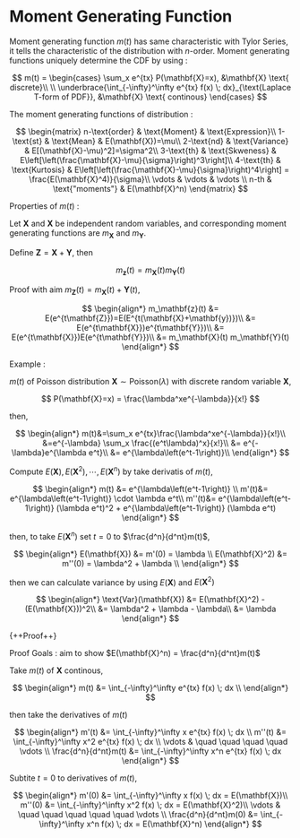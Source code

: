 # **Moment Generating Function**

Moment generating function $m(t)$ has same characteristic with Tylor Series, it tells the characteristic of the distribution with $n$-order. Moment generating functions uniquely determine the CDF by using :

$$
m(t) = 
\begin{cases}
\sum_x e^{tx} P(\mathbf{X}=x), &\mathbf{X} \text{ discrete}\\
\\
\underbrace{\int_{-\infty}^\infty e^{tx} f(x) \; dx}_{\text{Laplace T-form of PDF}}, &\mathbf{X} \text{ continous}
\end{cases}
$$

The moment generating functions of distribution :

$$
\begin{matrix}
n-\text{order} & \text{Moment} & \text{Expression}\\
1-\text{st} & \text{Mean} & E(\mathbf{X})=\mu\\
2-\text{nd} & \text{Variance} & E[(\mathbf{X}-\mu)^2]=\sigma^2\\
3-\text{th} & \text{Skweness} & E\left[\left(\frac{\mathbf{X}-\mu}{\sigma}\right)^3\right]\\
4-\text{th} & \text{Kurtosis} & E\left[\left(\frac{\mathbf{X}-\mu}{\sigma}\right)^4\right] = \frac{E(\mathbf{X}^4)}{\sigma}\\
\vdots & \vdots & \vdots \\
n-th & \text{"moments"} & E(\mathbf{X}^n)
\end{matrix}
$$

Properties of $m(t)$ :

Let $\mathbf{X}$ and $\mathbf{X}$ be independent random variables, and corresponding moment generating functions are $m_\mathbf{X}$ and $m_\mathbf{Y}$.

Define $\mathbf{Z} = \mathbf{X} +\mathbf{Y}$, then

$$
m_\mathbf{z}(t) = m_\mathbf{X}(t) m_\mathbf{Y}(t)
$$

Proof with aim $m_\mathbf{Z}(t) = m_\mathbf{X}(t) + \mathbf{Y}(t)$,

$$
\begin{align*}
m_\mathbf{z}(t) &= E(e^{t\mathbf{Z}})=E(E^{t(\mathbf{X}+\mathbf{y})})\\
&= E(e^{t\mathbf{X}})e^{t\mathbf{Y}})\\
&= E(e^{t\mathbf{X}})E(e^{t\mathbf{Y}})\\
&= m_\mathbf{X}(t) m_\mathbf{Y}(t)
\end{align*}
$$


Example :

$m(t)$ of Poisson distribution $\mathbf{X}\sim \text{Poisson}(\lambda)$ with discrete random variable $\mathbf{X}$,

$$
P(\mathbf{X}=x) = \frac{\lambda^xe^{-\lambda}}{x!}
$$

then, 

$$
\begin{align*}
m(t)&=\sum_x e^{tx}\frac{\lambda^xe^{-\lambda}}{x!}\\
&=e^{-\lambda} \sum_x \frac{(e^t\lambda)^x}{x!}\\
&= e^{-\lambda}e^{\lambda e^t}\\
&= e^{\lambda\left(e^t-1\right)}\\
\end{align*}
$$

Compute $E(\mathbf{X}), E(\mathbf{X}^2),\cdots ,E(\mathbf{X}^n)$ by take derivatis of $m(t)$,

$$
\begin{align*}
m(t) &= e^{\lambda\left(e^t-1\right)} \\
m'(t)&= e^{\lambda\left(e^t-1\right)} \cdot \lambda e^t\\
m''(t)&= e^{\lambda\left(e^t-1\right)} (\lambda e^t)^2 + e^{\lambda\left(e^t-1\right)} (\lambda e^t) 
\end{align*}
$$

then, to take $E(\mathbf{X}^n)$ set $t=0$ to $\frac{d^n}{d^nt}m(t)$,

$$
\begin{align*}
E(\mathbf{X}) &= m'(0) = \lambda \\
E(\mathbf{X}^2) &= m''(0) = \lambda^2 + \lambda \\
\end{align*}
$$

then we can calculate variance by using $E(\mathbf{X})$ and $E(\mathbf{X}^2)$

$$
\begin{align*}
\text{Var}(\mathbf{X}) &= E(\mathbf{X}^2) - (E(\mathbf{X}))^2\\
&= \lambda^2 + \lambda - \lambda\\
&= \lambda
\end{align*}
$$

{++Proof++}

Proof Goals : aim to show $E(\mathbf{X}^n) = \frac{d^n}{d^nt}m(t)$

Take $m(t)$ of $\mathbf{X}$ continous,

$$
\begin{align*}
m(t) &= \int_{-\infty}^\infty e^{tx} f(x) \; dx \\
\end{align*}
$$

then take the derivatives of $m(t)$

$$
\begin{align*}
m'(t) &= \int_{-\infty}^\infty x e^{tx} f(x) \; dx \\
m''(t) &= \int_{-\infty}^\infty x^2 e^{tx} f(x) \; dx \\
\vdots & \quad \quad \quad \quad \vdots \\
\frac{d^n}{d^nt}m(t) &= \int_{-\infty}^\infty x^n e^{tx} f(x) \; dx
\end{align*}
$$

Subtite $t=0$ to derivatives of $m(t)$,

$$
\begin{align*}
m'(0) &= \int_{-\infty}^\infty x f(x) \; dx = E(\mathbf{X})\\
m''(0) &= \int_{-\infty}^\infty x^2 f(x) \; dx = E(\mathbf{X}^2)\\
\vdots & \quad \quad \quad \quad \quad \vdots \\
\frac{d^n}{d^nt}m(0) &= \int_{-\infty}^\infty x^n f(x) \; dx = E(\mathbf{X}^n)
\end{align*}
$$

